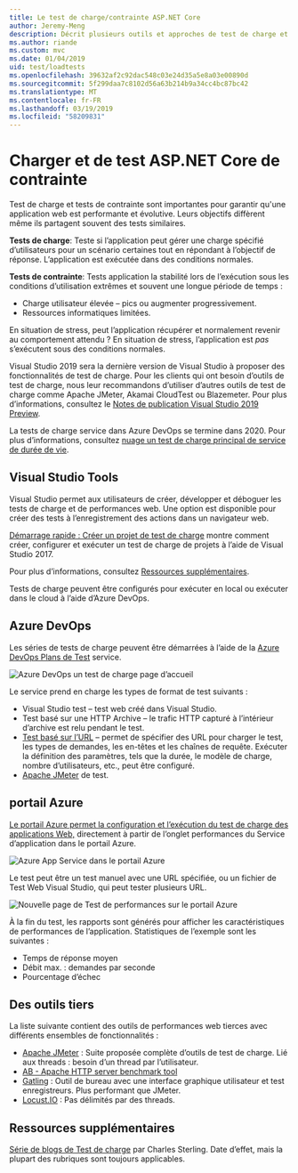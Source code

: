 ```yaml
---
title: Le test de charge/contrainte ASP.NET Core
author: Jeremy-Meng
description: Décrit plusieurs outils et approches de test de charge et de stress d’applications ASP.NET Core.
ms.author: riande
ms.custom: mvc
ms.date: 01/04/2019
uid: test/loadtests
ms.openlocfilehash: 39632af2c92dac548c03e24d35a5e8a03e00890d
ms.sourcegitcommit: 5f299daa7c8102d56a63b214b9a34cc4bc87bc42
ms.translationtype: MT
ms.contentlocale: fr-FR
ms.lasthandoff: 03/19/2019
ms.locfileid: "58209831"
---
```

# <a name="load-and-stress-testing-aspnet-core"></a>Charger et de test ASP.NET Core de contrainte

Test de charge et tests de contrainte sont importantes pour garantir qu'une application web est performante et évolutive. Leurs objectifs diffèrent même ils partagent souvent des tests similaires.

**Tests de charge**: Teste si l’application peut gérer une charge spécifié d’utilisateurs pour un scénario certaines tout en répondant à l’objectif de réponse. L’application est exécutée dans des conditions normales.

**Tests de contrainte**: Tests application la stabilité lors de l’exécution sous les conditions d’utilisation extrêmes et souvent une longue période de temps :

* Charge utilisateur élevée – pics ou augmenter progressivement.
* Ressources informatiques limitées.

En situation de stress, peut l’application récupérer et normalement revenir au comportement attendu ? En situation de stress, l’application est *pas* s’exécutent sous des conditions normales.

Visual Studio 2019 sera la dernière version de Visual Studio à proposer des fonctionnalités de test de charge. Pour les clients qui ont besoin d’outils de test de charge, nous leur recommandons d’utiliser d’autres outils de test de charge comme Apache JMeter, Akamai CloudTest ou Blazemeter. Pour plus d’informations, consultez le [Notes de publication Visual Studio 2019 Preview](/visualstudio/releases/2019/release-notes-preview#test-tools).

La tests de charge service dans Azure DevOps se termine dans 2020. Pour plus d’informations, consultez [nuage un test de charge principal de service de durée de vie](https://devblogs.microsoft.com/devops/cloud-based-load-testing-service-eol/).

## <a name="visual-studio-tools"></a>Visual Studio Tools

Visual Studio permet aux utilisateurs de créer, développer et déboguer les tests de charge et de performances web. Une option est disponible pour créer des tests à l’enregistrement des actions dans un navigateur web.

[Démarrage rapide : Créer un projet de test de charge](/visualstudio/test/quickstart-create-a-load-test-project?view=vs-2017) montre comment créer, configurer et exécuter un test de charge de projets à l’aide de Visual Studio 2017.

Pour plus d’informations, consultez [Ressources supplémentaires](#add).

Tests de charge peuvent être configurés pour exécuter en local ou exécuter dans le cloud à l’aide d’Azure DevOps.

## <a name="azure-devops"></a>Azure DevOps

Les séries de tests de charge peuvent être démarrées à l’aide de la [Azure DevOps Plans de Test](/azure/devops/test/load-test/index?view=vsts) service.

![Azure DevOps un test de charge page d’accueil](./load-tests/_static/azure-devops-load-test.png)

Le service prend en charge les types de format de test suivants :

* Visual Studio test – test web créé dans Visual Studio.
* Test basé sur une HTTP Archive – le trafic HTTP capturé à l’intérieur d’archive est relu pendant le test.
* [Test basé sur l’URL](/azure/devops/test/load-test/get-started-simple-cloud-load-test?view=vsts) – permet de spécifier des URL pour charger le test, les types de demandes, les en-têtes et les chaînes de requête. Exécuter la définition des paramètres, tels que la durée, le modèle de charge, nombre d’utilisateurs, etc., peut être configuré.
* [Apache JMeter](https://jmeter.apache.org/) de test.

## <a name="azure-portal"></a>portail Azure

[Le portail Azure permet la configuration et l’exécution du test de charge des applications Web,](/azure/devops/test/load-test/app-service-web-app-performance-test?view=vsts) directement à partir de l’onglet performances du Service d’application dans le portail Azure.

![Azure App Service dans le portail Azure](./load-tests/_static/azure-appservice-perf-test.png)

Le test peut être un test manuel avec une URL spécifiée, ou un fichier de Test Web Visual Studio, qui peut tester plusieurs URL.

![Nouvelle page de Test de performances sur le portail Azure](./load-tests/_static/azure-appservice-perf-test-config.png)

À la fin du test, les rapports sont générés pour afficher les caractéristiques de performances de l’application. Statistiques de l’exemple sont les suivantes :

* Temps de réponse moyen
* Débit max. : demandes par seconde
* Pourcentage d’échec

## <a name="third-party-tools"></a>Des outils tiers

La liste suivante contient des outils de performances web tierces avec différents ensembles de fonctionnalités :

* [Apache JMeter](https://jmeter.apache.org/) : Suite proposée complète d’outils de test de charge. Lié aux threads : besoin d’un thread par l’utilisateur.
* [AB - Apache HTTP server benchmark tool](https://httpd.apache.org/docs/2.4/programs/ab.html)
* [Gatling](https://gatling.io/) : Outil de bureau avec une interface graphique utilisateur et test enregistreurs. Plus performant que JMeter.
* [Locust.IO](https://locust.io/) : Pas délimités par des threads.

<a name="add"></a>

## <a name="additional-resources"></a>Ressources supplémentaires

[Série de blogs de Test de charge](https://blogs.msdn.microsoft.com/charles_sterling/2015/06/01/load-test-series-part-i-creating-web-performance-tests-for-a-load-test/) par Charles Sterling. Date d’effet, mais la plupart des rubriques sont toujours applicables.
